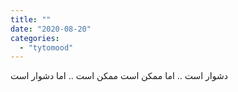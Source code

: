 ```yaml
---
title: ""
date: "2020-08-20"
categories: 
  - "tytomood"
---
```


دشوار است .. اما ممکن است ممکن است .. اما دشوار است
